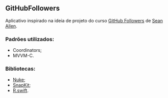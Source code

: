 ## GitHubFollowers
Aplicativo inspirado na ideia de projeto do curso [GitHub Followers](https://seanallen.teachable.com/p/take-home) de [Sean Allen](https://github.com/SAllen0400).

### Padrões utilizados:
- Coordinators;
- MVVM-C.

### Bibliotecas:
- [Nuke](https://kean.blog/nuke/guides/welcome);
- [SnapKit](https://snapkit.io/);
- [R.swift](https://github.com/mac-cain13/R.swift).
